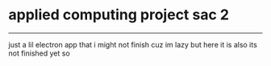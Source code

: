 # applied computing project sac 2

---

just a lil electron app that i might not finish cuz im lazy but here it is also its not finished yet so
